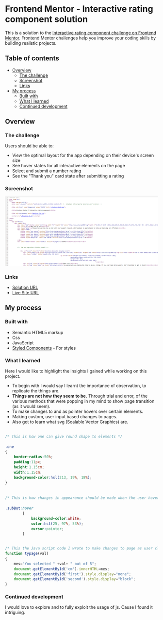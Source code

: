 
# Frontend Mentor - Interactive rating component solution

This is a solution to the [Interactive rating component challenge on Frontend Mentor](https://www.frontendmentor.io/challenges/interactive-rating-component-koxpeBUmI). Frontend Mentor challenges help you improve your coding skills by building realistic projects. 

## Table of contents

- [Overview](#overview)
  - [The challenge](#the-challenge)
  - [Screenshot](#screenshot)
  - [Links](#links)
- [My process](#my-process)
  - [Built with](#built-with)
  - [What I learned](#what-i-learned)
  - [Continued development](#continued-development)
  

## Overview

### The challenge

Users should be able to:

- View the optimal layout for the app depending on their device's screen size
- See hover states for all interactive elements on the page
- Select and submit a number rating
- See the "Thank you" card state after submitting a rating

### Screenshot

![](./CodeScreenshot.png)

### Links

- [Solution URL](https://www.frontendmentor.io/solutions/desktopview-solution-with-custom-msg-display-and-hover-js-css-and-html-ZgMd_V3UZ-)
- [Live Site URL](https://prankisster.github.io/FSDev/interactiveRatingChallange/Index.html)

## My process

### Built with

- Semantic HTML5 markup
- Css
- JavaScript
- [Styled Components](https://fonts.google.com/specimen/Overpass) - For styles


### What I learned

Here I would like to highlight the insights I gained while working on this project.

- To begin with I would say I learnt the importance of observation, to replicate the things are.
- **Things are not how they seem to be.** Through trial and error, of the various methods that were popping in my mind to show page transition (as it would seem). 
- To make changes to and as pointer hovers over certain elements.
- Making custom, user input based changes to pages.
- Also got to learn what svg (Scalable Vector Graphics) are.

```css

/* This is how one can give round shape to elements */

.one
{
    border-radius:50%;
    padding:11px;
    height:1.15cm;
    width:1.15cm;
    background-color:hsl(213, 19%, 18%);
}
       

/* This is how changes in appearance should be made when the user hovers over certain elemnts (Example: SUBMIT button) */

.subBut:hover
        {
            background-color:white;
            color:hsl(25, 97%, 53%);
            cursor:pointer;
        }

```

```js

/* This the Java script code I wrote to make changes to page as user clicks */
function typage(val)
{
    mes="You selected " +val+ " out of 5";
    document.getElementById('cm').innerHTML=mes;
    document.getElementById('first').style.display="none";
    document.getElementById('second').style.display="block";
}

```


### Continued development
I would love to explore and to fully exploit the usage of js. Cause I found it intriguing.

